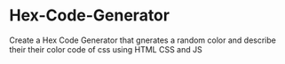 # Hex-Code-Generator
Create a Hex Code Generator that gnerates a random color and describe their their color code of css using HTML CSS and JS
